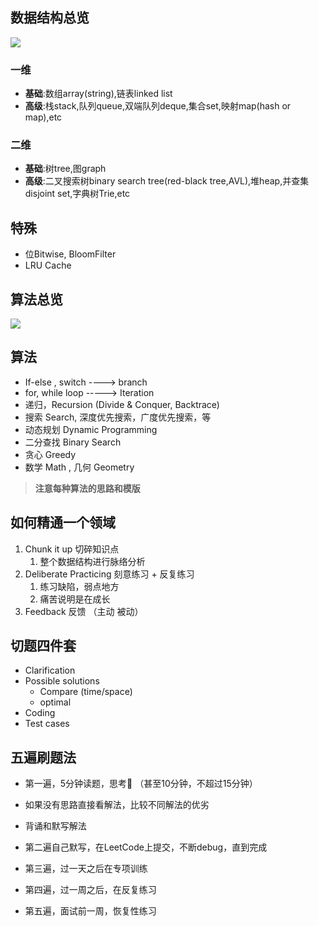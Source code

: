 



## 数据结构总览



![](https://oscimg.oschina.net/oscnet/up-fe6b47b68d6dbafabd26f2e9b9882e91172.png)



### 一维

- **基础**:数组array(string),链表linked list
- **高级**:栈stack,队列queue,双端队列deque,集合set,映射map(hash or map),etc

### 二维

- **基础**:树tree,图graph
- **高级**:二叉搜索树binary search tree(red-black tree,AVL),堆heap,并查集disjoint set,字典树Trie,etc

## 特殊

- 位Bitwise, BloomFilter
- LRU Cache





## 算法总览

![](https://oscimg.oschina.net/oscnet/up-2f5742359fe304d6115bb8956c9615185fe.png)



## 算法

- If-else , switch ----> branch
- for, while loop -----> Iteration
- 递归，Recursion (Divide & Conquer, Backtrace)
- 搜索 Search, 深度优先搜索，广度优先搜索，等
- 动态规划 Dynamic Programming
- 二分查找 Binary Search
- 贪心 Greedy
- 数学 Math , 几何 Geometry

> **注意每种算法的思路和模版**



## 如何精通一个领域

1. Chunk it up 切碎知识点
   1. 整个数据结构进行脉络分析
2. Deliberate Practicing 刻意练习 + 反复练习
   1. 练习缺陷，弱点地方
   2. 痛苦说明是在成长
3. Feedback 反馈 （主动 被动）





## 切题四件套

- Clarification
- Possible solutions
  - Compare (time/space)
  - optimal
- Coding
- Test cases



## 五遍刷题法

- 第一遍，5分钟读题，思考🤔 （甚至10分钟，不超过15分钟）
- 如果没有思路直接看解法，比较不同解法的优劣
- 背诵和默写解法

- 第二遍自己默写，在LeetCode上提交，不断debug，直到完成
- 第三遍，过一天之后在专项训练
- 第四遍，过一周之后，在反复练习
- 第五遍，面试前一周，恢复性练习





